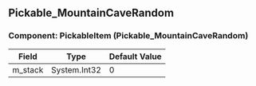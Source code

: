 ## Pickable_MountainCaveRandom

### Component: PickableItem (Pickable_MountainCaveRandom)

|Field|Type|Default Value|
|-----|----|-------------|
|m_stack|System.Int32|0|

